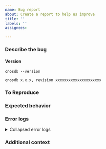 ```yaml
---
name: Bug report
about: Create a report to help us improve
title: ''
labels: ''
assignees:

---
```

 
### Describe the bug
<!-- A clear and concise description of what the bug is. -->

#### Version

`cnosdb --version`

```
cnosdb x.x.x, revision xxxxxxxxxxxxxxxxxxxxx
```

### To Reproduce
<!-- Steps to reproduce the behavior. -->

### Expected behavior
<!-- A clear and concise description of what you expected to happen. -->

### Error logs
<!-- Paste some error logs here. -->

<details>
<summary>Collapsed error logs</summary>
<p>

```
backtrace ...
```

</p>
</details>

### Additional context
<!-- Add any other context about the problem here. -->
